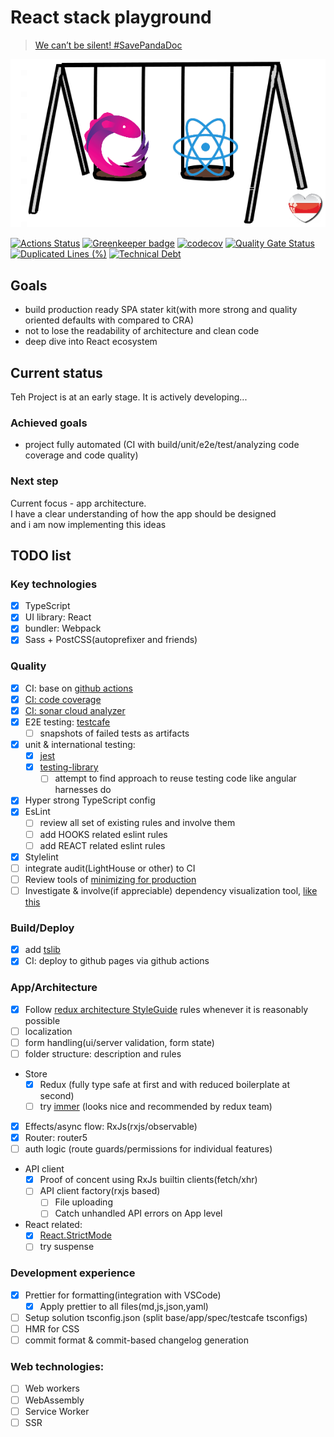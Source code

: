 # React stack playground

> [ We can’t be silent! #SavePandaDoc](https://savebelarusit.org/en/)

<img src="src/assets/playground-logo.png">

[![Actions Status](https://github.com/rodmax/react-playground/workflows/ci/badge.svg)](https://github.com/rodmax/react-playground/actions) [![Greenkeeper badge](https://badges.greenkeeper.io/rodmax/react-playground.svg)](https://greenkeeper.io/)
[![codecov](https://codecov.io/gh/rodmax/react-playground/branch/master/graph/badge.svg)](https://codecov.io/gh/rodmax/react-playground)
[![Quality Gate Status](https://sonarcloud.io/api/project_badges/measure?project=rodmax_react-playground&metric=alert_status)](https://sonarcloud.io/dashboard?id=rodmax_react-playground)
[![Duplicated Lines (%)](https://sonarcloud.io/api/project_badges/measure?project=rodmax_react-playground&metric=duplicated_lines_density)](https://sonarcloud.io/dashboard?id=rodmax_react-playground)
[![Technical Debt](https://sonarcloud.io/api/project_badges/measure?project=rodmax_react-playground&metric=sqale_index)](https://sonarcloud.io/dashboard?id=rodmax_react-playground)

## Goals

-   build production ready SPA stater kit(with more strong and quality oriented defaults with compared to CRA)
-   not to lose the readability of architecture and clean code
-   deep dive into React ecosystem

## Current status

Teh Project is at an early stage. It is actively developing...

### Achieved goals

-   project fully automated (CI with build/unit/e2e/test/analyzing code coverage and code quality)

### Next step

Current focus - app architecture.<br>
I have a clear understanding of how the app should be designed <br>
and i am now implementing this ideas

## TODO list

### Key technologies

-   [x] TypeScript
-   [x] UI library: React
-   [x] bundler: Webpack
-   [x] Sass + PostCSS(autoprefixer and friends)

### Quality

-   [x] CI: base on [github actions](https://github.com/rodmax/react-playground/actions)
-   [x] [CI: code coverage](https://codecov.io/gh/rodmax/react-playground)
-   [x] [CI: sonar cloud analyzer](https://sonarcloud.io/dashboard?id=rodmax_react-playground)
-   [x] E2E testing: [testcafe](https://devexpress.github.io/testcafe/)
    -   [ ] snapshots of failed tests as artifacts
-   [x] unit & international testing:
    -   [x] [jest](https://jestjs.io/)
    -   [x] [testing-library](https://testing-library.com/)
        -   [ ] attempt to find approach to reuse testing code like angular harnesses do
-   [x] Hyper strong TypeScript config
-   [x] EsLint
    -   [ ] review all set of existing rules and involve them
    -   [ ] add HOOKS related eslint rules
    -   [ ] add REACT related eslint rules
-   [x] Stylelint
-   [ ] integrate audit(LightHouse or other) to CI
-   [ ] Review tools of [minimizing for production](https://webpack.js.org/plugins/mini-css-extract-plugin/#minimizing-for-production)
-   [ ] Investigate & involve(if appreciable) dependency visualization tool, [like this](https://arkit.pro/svg/UDfDp34EW20C0C2zh-YeWrym37waaQe4sf82-dqTdI-vq3fv7r80MavQoKbGJ6s_t8In--2Vj8kYFKbFFAWq1jZuvcAL7PSL9_AS-WmGMEDtlbU28LS0)

### Build/Deploy

-   [x] add [tslib](https://www.npmjs.com/package/tslib)
-   [x] CI: deploy to github pages via github actions

### App/Architecture

-   [x] Follow [redux architecture StyleGuide](https://redux.js.org/style-guide/style-guide) rules whenever it is reasonably possible
-   [ ] localization
-   [ ] form handling(ui/server validation, form state)
-   [ ] folder structure: description and rules
-   Store
    -   [x] Redux (fully type safe at first and with reduced boilerplate at second)
    -   [ ] try [immer](https://immerjs.github.io/immer/docs/introduction) (looks nice and recommended by redux team)
-   [x] Effects/async flow: RxJs(rxjs/observable)
-   [x] Router: router5
-   [ ] auth logic (route guards/permissions for individual features)
-   API client
    -   [x] Proof of concent using RxJs builtin clients(fetch/xhr)
    -   [ ] API client factory(rxjs based)
        -   [ ] File uploading
        -   [ ] Catch unhandled API errors on App level
-   React related:
    -   [x] [React.StrictMode](https://reactjs.org/docs/strict-mode.html)
    -   [ ] try suspense

### Development experience

-   [x] Prettier for formatting(integration with VSCode)
    -   [x] Apply prettier to all files(md,js,json,yaml)
-   [ ] Setup solution tsconfig.json (split base/app/spec/testcafe tsconfigs)
-   [ ] HMR for CSS
-   [ ] commit format & commit-based changelog generation

### Web technologies:

-   [ ] Web workers
-   [ ] WebAssembly
-   [ ] Service Worker
-   [ ] SSR
